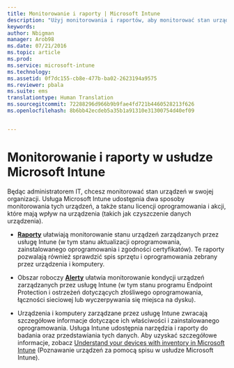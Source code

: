```yaml
---
title: Monitorowanie i raporty | Microsoft Intune
description: "Użyj monitorowania i raportów, aby monitorować stan urządzeń w swojej organizacji."
keywords: 
author: Nbigman
manager: Arob98
ms.date: 07/21/2016
ms.topic: article
ms.prod: 
ms.service: microsoft-intune
ms.technology: 
ms.assetid: 0f7dc155-cb8e-477b-ba02-2623194a9575
ms.reviewer: pbala
ms.suite: ems
translationtype: Human Translation
ms.sourcegitcommit: 72288296d966b9b9fae4fd721b4460528213f626
ms.openlocfilehash: 8b6bb42ecdeb5a35b1a91310e31300754d40ef09


---
```


# Monitorowanie i raporty w usłudze Microsoft Intune
Będąc administratorem IT, chcesz monitorować stan urządzeń w swojej organizacji. Usługa Microsoft Intune udostępnia dwa sposoby monitorowania tych urządzeń, a także stanu licencji oprogramowania i akcji, które mają wpływ na urządzenia (takich jak czyszczenie danych urządzenia).

-   **[Raporty](understand-microsoft-intune-operations-by-using-reports.md)** ułatwiają monitorowanie stanu urządzeń zarządzanych przez usługę Intune (w tym stanu aktualizacji oprogramowania, zainstalowanego oprogramowania i zgodności certyfikatów). 
     Te raporty pozwalają również sprawdzić spis sprzętu i oprogramowania zebrany przez urządzenia i komputery.

-   Obszar roboczy **[Alerty](get-notified-by-alerts.md)** ułatwia monitorowanie kondycji urządzeń zarządzanych przez usługę Intune (w tym stanu programu Endpoint Protection i ostrzeżeń dotyczących złośliwego oprogramowania, łączności sieciowej lub wyczerpywania się miejsca na dysku).

-   Urządzenia i komputery zarządzane przez usługę Intune zwracają szczegółowe informacje dotyczące ich właściwości i zainstalowanego oprogramowania.  Usługa Intune udostępnia narzędzia i raporty do badania oraz przedstawiania tych danych. Aby uzyskać szczegółowe informacje, zobacz [Understand your devices with inventory in Microsoft Intune](understand-your-devices-with-inventory-in-microsoft-intune.md) (Poznawanie urządzeń za pomocą spisu w usłudze Microsoft Intune).




<!--HONumber=Jul16_HO3-->


